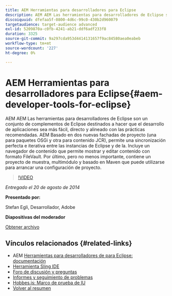 ```yaml
---
title: AEM Herramientas para desarrolladores para Eclipse
description: AEM AEM Las herramientas para desarrolladores de Eclipse son un conjunto de complementos de Eclipse destinados a hacer que el desarrollo de aplicaciones sea más fácil, directo y alineado con las prácticas recomendadas. AEM Basado en dos nuevas fachadas de proyecto (una para paquetes OSGi y otra para contenido JCR), permite una sincronización perfecta e iterativa entre las instancias de Eclipse y de la. Incluye un navegador de contenido que permite mostrar y editar contenido con formato FileVault. Por último, pero no menos importante, contiene un proyecto de muestra, multimódulo y basado en Maven que puede utilizarse para arrancar una configuración de proyecto.
discoiquuid: dfefaa5f-0800-4d6c-99c0-430b2d960079
targetaudience: target-audience advanced
exl-id: 5209870a-c0fb-4241-ab21-ddf6adf233f8
duration: 3325
source-git-commit: 9a297cda953d4414131657f9ac84580aea0eabeb
workflow-type: tm+mt
source-wordcount: '227'
ht-degree: 0%

---
```


# AEM Herramientas para desarrolladores para Eclipse{#aem-developer-tools-for-eclipse}

AEM AEM Las herramientas para desarrolladores de Eclipse son un conjunto de complementos de Eclipse destinados a hacer que el desarrollo de aplicaciones sea más fácil, directo y alineado con las prácticas recomendadas. AEM Basado en dos nuevas fachadas de proyecto (una para paquetes OSGi y otra para contenido JCR), permite una sincronización perfecta e iterativa entre las instancias de Eclipse y de la. Incluye un navegador de contenido que permite mostrar y editar contenido con formato FileVault. Por último, pero no menos importante, contiene un proyecto de muestra, multimódulo y basado en Maven que puede utilizarse para arrancar una configuración de proyecto.

>[!VIDEO](https://video.tv.adobe.com/v/19465/?quality=9)

*Entregado el 20 de agosto de 2014*

**Presentado por:**

Stefan Egli, Desarrollador, Adobe

**Diapositivas del moderador**

[Obtener archivo](assets/aem-dev-tools-cq-gems.pdf)

## Vínculos relacionados {#related-links}

* AEM [Herramientas para desarrolladores de para Eclipse: documentación](https://experienceleague.adobe.com/docs/experience-manager-cloud-service/content/implementing/developer-tools/eclipse.html)
* [Herramienta Sling IDE](https://sling.apache.org/documentation/development/ide-tooling.html)
* [Foro de discusión y preguntas](https://help-forums.adobe.com/content/adobeforums/en/experience-manager-forum/adobe-experience-manager.html)
* [Informes y seguimiento de problemas](https://github.com/Adobe-Marketing-Cloud/aem-eclipse-developer-tools/issues)
* [Hobbes.js: Marco de prueba de IU](https://docs.adobe.com/docs/en/aem/6-0/develop/components/hobbes.html)
* [Volver al resumen](https://helpx.adobe.com/experience-manager/kt/eseminars/gems/aem-index.html)
